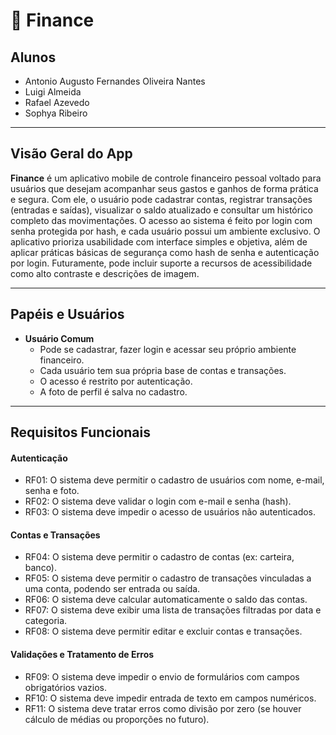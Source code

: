 # 💸 Finance

## Alunos
- Antonio Augusto Fernandes Oliveira Nantes
- Luigi Almeida
- Rafael Azevedo
- Sophya Ribeiro

---

## Visão Geral do App  
**Finance** é um aplicativo mobile de controle financeiro pessoal voltado para usuários que desejam acompanhar seus gastos e ganhos de forma prática e segura. Com ele, o usuário pode cadastrar contas, registrar transações (entradas e saídas), visualizar o saldo atualizado e consultar um histórico completo das movimentações. O acesso ao sistema é feito por login com senha protegida por hash, e cada usuário possui um ambiente exclusivo. O aplicativo prioriza usabilidade com interface simples e objetiva, além de aplicar práticas básicas de segurança como hash de senha e autenticação por login. Futuramente, pode incluir suporte a recursos de acessibilidade como alto contraste e descrições de imagem.


---

## Papéis e Usuários  
- **Usuário Comum**  
  - Pode se cadastrar, fazer login e acessar seu próprio ambiente financeiro.  
  - Cada usuário tem sua própria base de contas e transações.  
  - O acesso é restrito por autenticação.  
  - A foto de perfil é salva no cadastro.

---

## Requisitos Funcionais

#### Autenticação
- RF01: O sistema deve permitir o cadastro de usuários com nome, e-mail, senha e foto.
- RF02: O sistema deve validar o login com e-mail e senha (hash).
- RF03: O sistema deve impedir o acesso de usuários não autenticados.

#### Contas e Transações
- RF04: O sistema deve permitir o cadastro de contas (ex: carteira, banco).
- RF05: O sistema deve permitir o cadastro de transações vinculadas a uma conta, podendo ser entrada ou saída.
- RF06: O sistema deve calcular automaticamente o saldo das contas.
- RF07: O sistema deve exibir uma lista de transações filtradas por data e categoria.
- RF08: O sistema deve permitir editar e excluir contas e transações.

#### Validações e Tratamento de Erros
- RF09: O sistema deve impedir o envio de formulários com campos obrigatórios vazios.
- RF10: O sistema deve impedir entrada de texto em campos numéricos.
- RF11: O sistema deve tratar erros como divisão por zero (se houver cálculo de médias ou proporções no futuro).

